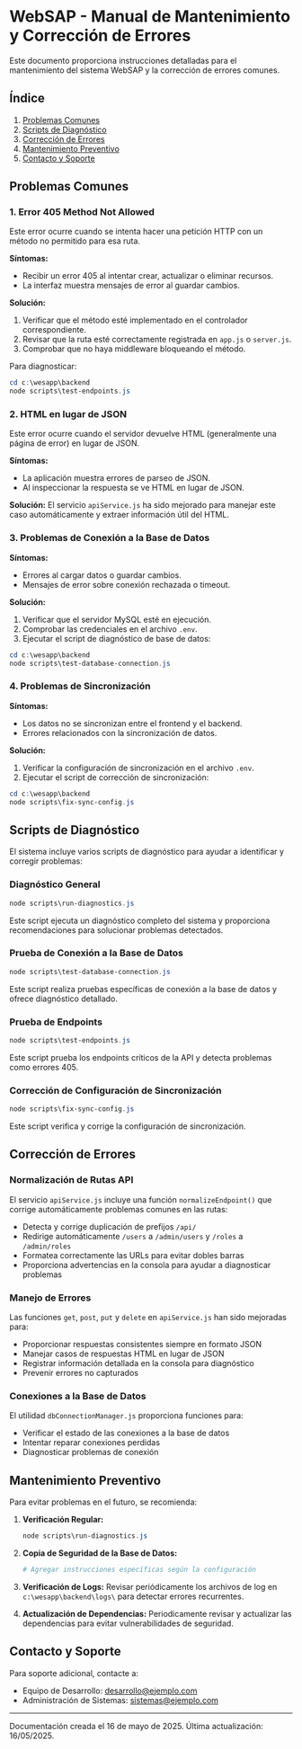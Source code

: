 # WebSAP - Manual de Mantenimiento y Corrección de Errores

Este documento proporciona instrucciones detalladas para el mantenimiento del sistema WebSAP y la corrección de errores comunes.

## Índice

1. [Problemas Comunes](#problemas-comunes)
2. [Scripts de Diagnóstico](#scripts-de-diagnóstico)
3. [Corrección de Errores](#corrección-de-errores)
4. [Mantenimiento Preventivo](#mantenimiento-preventivo)
5. [Contacto y Soporte](#contacto-y-soporte)

## Problemas Comunes

### 1. Error 405 Method Not Allowed

Este error ocurre cuando se intenta hacer una petición HTTP con un método no permitido para esa ruta.

**Síntomas:**
- Recibir un error 405 al intentar crear, actualizar o eliminar recursos.
- La interfaz muestra mensajes de error al guardar cambios.

**Solución:**
1. Verificar que el método esté implementado en el controlador correspondiente.
2. Revisar que la ruta esté correctamente registrada en `app.js` o `server.js`.
3. Comprobar que no haya middleware bloqueando el método.

Para diagnosticar:
```powershell
cd c:\wesapp\backend
node scripts\test-endpoints.js
```

### 2. HTML en lugar de JSON

Este error ocurre cuando el servidor devuelve HTML (generalmente una página de error) en lugar de JSON.

**Síntomas:**
- La aplicación muestra errores de parseo de JSON.
- Al inspeccionar la respuesta se ve HTML en lugar de JSON.

**Solución:**
El servicio `apiService.js` ha sido mejorado para manejar este caso automáticamente y extraer información útil del HTML.

### 3. Problemas de Conexión a la Base de Datos

**Síntomas:**
- Errores al cargar datos o guardar cambios.
- Mensajes de error sobre conexión rechazada o timeout.

**Solución:**
1. Verificar que el servidor MySQL esté en ejecución.
2. Comprobar las credenciales en el archivo `.env`.
3. Ejecutar el script de diagnóstico de base de datos:

```powershell
cd c:\wesapp\backend
node scripts\test-database-connection.js
```

### 4. Problemas de Sincronización

**Síntomas:**
- Los datos no se sincronizan entre el frontend y el backend.
- Errores relacionados con la sincronización de datos.

**Solución:**
1. Verificar la configuración de sincronización en el archivo `.env`.
2. Ejecutar el script de corrección de sincronización:

```powershell
cd c:\wesapp\backend
node scripts\fix-sync-config.js
```

## Scripts de Diagnóstico

El sistema incluye varios scripts de diagnóstico para ayudar a identificar y corregir problemas:

### Diagnóstico General
```powershell
node scripts\run-diagnostics.js
```
Este script ejecuta un diagnóstico completo del sistema y proporciona recomendaciones para solucionar problemas detectados.

### Prueba de Conexión a la Base de Datos
```powershell
node scripts\test-database-connection.js
```
Este script realiza pruebas específicas de conexión a la base de datos y ofrece diagnóstico detallado.

### Prueba de Endpoints
```powershell
node scripts\test-endpoints.js
```
Este script prueba los endpoints críticos de la API y detecta problemas como errores 405.

### Corrección de Configuración de Sincronización
```powershell
node scripts\fix-sync-config.js
```
Este script verifica y corrige la configuración de sincronización.

## Corrección de Errores

### Normalización de Rutas API

El servicio `apiService.js` incluye una función `normalizeEndpoint()` que corrige automáticamente problemas comunes en las rutas:

- Detecta y corrige duplicación de prefijos `/api/`
- Redirige automáticamente `/users` a `/admin/users` y `/roles` a `/admin/roles`
- Formatea correctamente las URLs para evitar dobles barras
- Proporciona advertencias en la consola para ayudar a diagnosticar problemas

### Manejo de Errores

Las funciones `get`, `post`, `put` y `delete` en `apiService.js` han sido mejoradas para:

- Proporcionar respuestas consistentes siempre en formato JSON
- Manejar casos de respuestas HTML en lugar de JSON
- Registrar información detallada en la consola para diagnóstico
- Prevenir errores no capturados

### Conexiones a la Base de Datos

El utilidad `dbConnectionManager.js` proporciona funciones para:

- Verificar el estado de las conexiones a la base de datos
- Intentar reparar conexiones perdidas
- Diagnosticar problemas de conexión

## Mantenimiento Preventivo

Para evitar problemas en el futuro, se recomienda:

1. **Verificación Regular:**
   ```powershell
   node scripts\run-diagnostics.js
   ```

2. **Copia de Seguridad de la Base de Datos:**
   ```powershell
   # Agregar instrucciones específicas según la configuración
   ```

3. **Verificación de Logs:**
   Revisar periódicamente los archivos de log en `c:\wesapp\backend\logs\` para detectar errores recurrentes.

4. **Actualización de Dependencias:**
   Periodicamente revisar y actualizar las dependencias para evitar vulnerabilidades de seguridad.

## Contacto y Soporte

Para soporte adicional, contacte a:
- Equipo de Desarrollo: desarrollo@ejemplo.com
- Administración de Sistemas: sistemas@ejemplo.com

---

Documentación creada el 16 de mayo de 2025. Última actualización: 16/05/2025.
